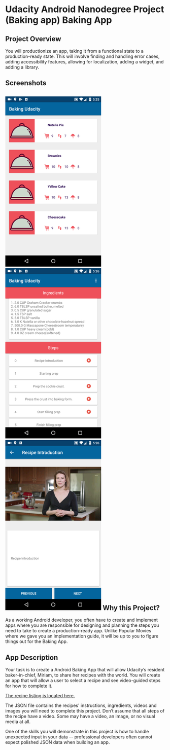
Udacity Android Nanodegree Project (Baking app)
Baking App
===================

Project Overview
----------------
You will productionize an app, taking it from a functional state to a production-ready state. This will involve finding and handling error cases, adding accessibility features, allowing for localization, adding a widget, and adding a library.

Screenshots
----------------
![Baking app main screen](https://github.com/MohammedShalan/Baking-Udacity/blob/master/screenshots/screen1.png)
![Baking app](https://github.com/MohammedShalan/Baking-Udacity/blob/master/screenshots/screen2.png)
![Baking app](https://github.com/MohammedShalan/Baking-Udacity/blob/master/screenshots/screen3.png)
Why this Project?
-----------------
As a working Android developer, you often have to create and implement apps where you are responsible for designing and planning the steps you need to take to create a production-ready app. Unlike Popular Movies where we gave you an implementation guide, it will be up to you to figure things out for the Baking App.


App Description
---------------
Your task is to create a Android Baking App that will allow Udacity’s resident baker-in-chief, Miriam, to share her recipes with the world. You will create an app that will allow a user to select a recipe and see video-guided steps for how to complete it.

[The recipe listing is located here.](https://d17h27t6h515a5.cloudfront.net/topher/2017/May/59121517_baking/baking.json)

The JSON file contains the recipes' instructions, ingredients, videos and images you will need to complete this project. Don’t assume that all steps of the recipe have a video. Some may have a video, an image, or no visual media at all.

One of the skills you will demonstrate in this project is how to handle unexpected input in your data -- professional developers often cannot expect polished JSON data when building an app.
